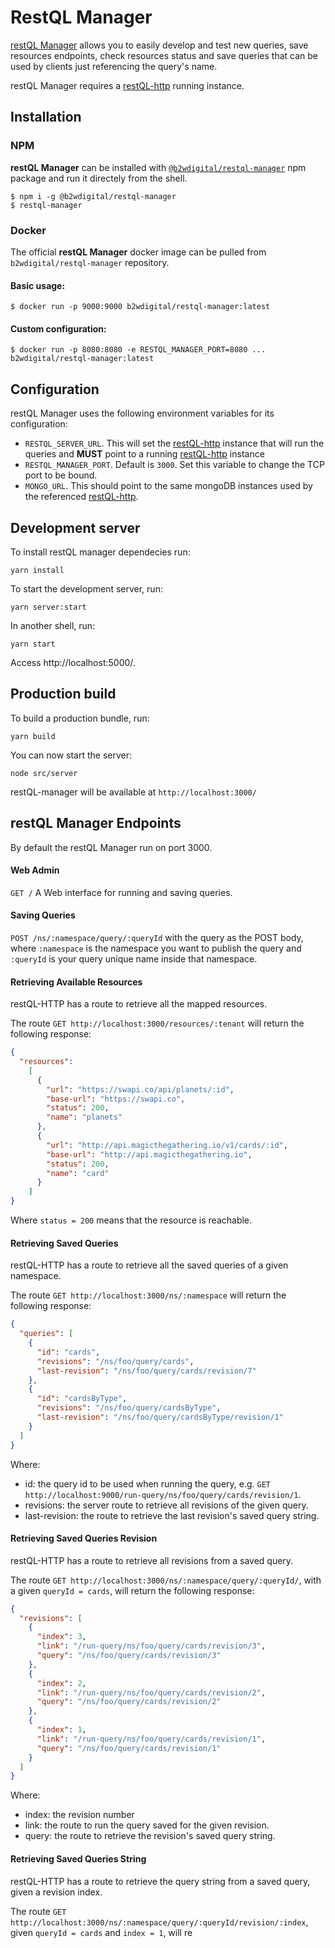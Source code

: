 # RestQL Manager

[restQL Manager](https://github.com/B2W-BIT/restQL-manager) allows you to easily develop and test new queries, save resources endpoints, check resources status and save queries that can be used by clients just referencing the query's name.

restQL Manager requires a [restQL-http](https://github.com/B2W-BIT/restQL-http) running instance.

## Installation

### NPM

**restQL Manager** can be installed with [`@b2wdigital/restql-manager`](https://www.npmjs.com/package/@b2wdigital/restql-manager) npm package and run it directely from the shell.

```shell
$ npm i -g @b2wdigital/restql-manager
$ restql-manager
```

### Docker

The official **restQL Manager** docker image can be pulled from `b2wdigital/restql-manager` repository.

#### Basic usage:
```shell
$ docker run -p 9000:9000 b2wdigital/restql-manager:latest
```

#### Custom configuration:
```shell
$ docker run -p 8080:8080 -e RESTQL_MANAGER_PORT=8080 ... b2wdigital/restql-manager:latest
```

## Configuration

restQL Manager uses the following environment variables for its configuration:

- `RESTQL_SERVER_URL`. This will set the [restQL-http](https://github.com/B2W-BIT/restQL-http) instance that will run the queries and **MUST** point to a running [restQL-http](https://github.com/B2W-BIT/restQL-http) instance
- `RESTQL_MANAGER_PORT`. Default is `3000`. Set this variable to change the TCP port to be bound.
- `MONGO_URL`. This should point to the same mongoDB instances used by the referenced [restQL-http](https://github.com/B2W-BIT/restQL-http).

## Development server


To install restQL manager dependecies run:

```shell
yarn install
```

To start the development server, run:

```shell
yarn server:start
```

In another shell, run:

```shell
yarn start
```

Access http://localhost:5000/.

## Production build

To build a production bundle, run:

```shell
yarn build
```

You can now start the server:

```shell
node src/server
```

restQL-manager will be available at `http://localhost:3000/`

## restQL Manager Endpoints

By default the restQL Manager run on port 3000.

#### Web Admin

`GET /` A Web interface for running and saving queries.

#### Saving Queries

`POST /ns/:namespace/query/:queryId` with the query as the POST body, where `:namespace` is the namespace you want to publish the query and `:queryId` is your query unique name inside that namespace.

#### Retrieving Available Resources

restQL-HTTP has a route to retrieve all the mapped resources.

The route `GET http://localhost:3000/resources/:tenant` will return the following response:

```json
{
  "resources": 
    [
      {
        "url": "https://swapi.co/api/planets/:id",
        "base-url": "https://swapi.co",
        "status": 200,
        "name": "planets"
      },
      {
        "url": "http://api.magicthegathering.io/v1/cards/:id",
        "base-url": "http://api.magicthegathering.io",
        "status": 200,
        "name": "card"
      }
    ]
}
```

Where `status = 200` means that the resource is reachable.

#### Retrieving Saved Queries

restQL-HTTP has a route to retrieve all the saved queries of a given namespace.

The route `GET http://localhost:3000/ns/:namespace` will return the following response:

```json
{
  "queries": [
    {
      "id": "cards",
      "revisions": "/ns/foo/query/cards",
      "last-revision": "/ns/foo/query/cards/revision/7"
    },
    {
      "id": "cardsByType",
      "revisions": "/ns/foo/query/cardsByType",
      "last-revision": "/ns/foo/query/cardsByType/revision/1"
    }
  ]
}
```

Where:

- id: the query id to be used when running the query, e.g. `GET http://localhost:9000/run-query/ns/foo/query/cards/revision/1`.
- revisions: the server route to retrieve all revisions of the given query.
- last-revision: the route to retrieve the last revision's saved query string.

#### Retrieving Saved Queries Revision

restQL-HTTP has a route to retrieve all revisions from a saved query.

The route `GET http://localhost:3000/ns/:namespace/query/:queryId/`, with a given `queryId = cards`, will return the following response:

```json
{
  "revisions": [
    {
      "index": 3,
      "link": "/run-query/ns/foo/query/cards/revision/3",
      "query": "/ns/foo/query/cards/revision/3"
    },
    {
      "index": 2,
      "link": "/run-query/ns/foo/query/cards/revision/2",
      "query": "/ns/foo/query/cards/revision/2"
    },
    {
      "index": 1,
      "link": "/run-query/ns/foo/query/cards/revision/1",
      "query": "/ns/foo/query/cards/revision/1"
    }
  ]
}
```

Where:

- index: the revision number
- link: the route to run the query saved for the given revision.
- query: the route to retrieve the revision's saved query string.

#### Retrieving Saved Queries String

restQL-HTTP has a route to retrieve the query string from a saved query, given a revision index.

The route `GET http://localhost:3000/ns/:namespace/query/:queryId/revision/:index`, given `queryId = cards` and `index = 1`, will re